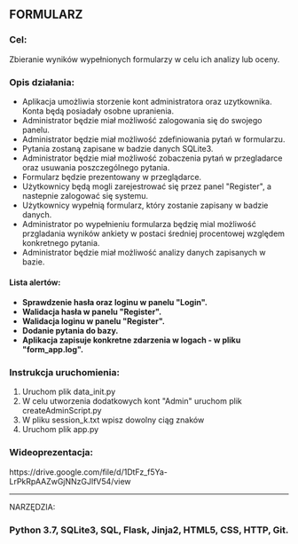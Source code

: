 <h2>FORMULARZ</h2>

<h3>Cel:</h3> 

Zbieranie wyników wypełnionych formularzy w celu ich analizy lub oceny.

<h3>Opis działania:</h3>

<ul>
<li>Aplikacja umożliwia storzenie kont administratora oraz uzytkownika. Konta będą posiadały osobne upranienia.</li>
<li>Administrator będzie miał możliwość zalogowania się do swojego panelu.</li>
<li>Administrator będzie miał możliwość zdefiniowania pytań w formularzu.</li>
<li>Pytania zostaną zapisane w badzie danych SQLite3.</li>
<li>Administrator będzie miał możliwość zobaczenia pytań w przegladarce oraz usuwania poszczególnego pytania.</li>
<li>Formularz będzie prezentowany w przeglądarce.</li>
<li>Użytkownicy będą mogli  zarejestrować się przez panel "Register", a nastepnie zalogować się systemu.</li>
<li>Użytkownicy wypełnią formularz, który zostanie zapisany w badzie danych.</li>
<li>Administrator po wypełnieniu formularza będzię mial możliwość przgladania wyników ankiety w postaci średniej procentowej względem konkretnego pytania.</li>
<li>Administrator będzie miał możliwość analizy danych zapisanych w bazie.</li>
</ul>

<h4>Lista alertów:<h4>

<ul>
<li>Sprawdzenie hasła oraz loginu w panelu "Login".</li>
<li>Walidacja hasła w panelu "Register".</li>
<li>Walidacja loginu w panelu "Register".</li>
<li>Dodanie pytania do bazy.</li>
<li>Aplikacja zapisuje konkretne zdarzenia w logach - w pliku "form_app.log".</li>
</ul>

<h3>Instrukcja uruchomienia:</h3>

<ol>
<li>Uruchom plik data_init.py</li>
<li>W celu utworzenia dodatkowych kont "Admin" uruchom plik createAdminScript.py</li>
<li>W pliku session_k.txt wpisz dowolny ciąg znaków</li>
<li>Uruchom plik app.py</li>
</ol>

<h3>Wideoprezentacja:</h3>

<link>https://drive.google.com/file/d/1DtFz_f5Ya-LrPkRpAAZwGjNNzGJlfV54/view</link>

----------

 NARZĘDZIA: 
<h3>Python 3.7, SQLite3, SQL, Flask, Jinja2, HTML5, CSS, HTTP, Git.</h3>
